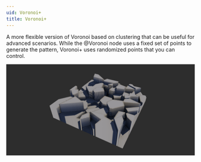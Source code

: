 ```yaml
---
uid: Voronoi+
title: Voronoi+
---
```


A more flexible version of Voronoi based on clustering that can be useful for advanced scenarios. While the @Voronoi node uses a fixed set of points to generate the pattern, Voronoi+ uses randomized points that you can control.

![](/images/ref/Voronoi+/Voronoi+.png)
